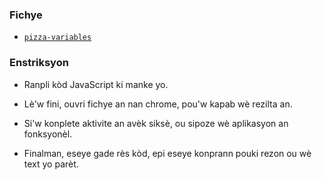 ### Fichye

* [`pizza-variables`](Unsolved/pizza-variables.html)

### Enstriksyon

* Ranpli kòd JavaScript ki manke yo. 

* Lè'w fini, ouvri fichye an nan chrome, pou'w kapab wè rezilta an.

* Si'w konplete aktivite an avèk siksè, ou sipoze wè aplikasyon an fonksyonèl.

* Finalman, eseye gade rès kòd, epi eseye konprann pouki rezon ou wè text yo parèt.
